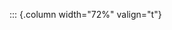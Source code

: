 <!-- Copyright (C) 2024  Kevin Sandom -->
<!-- Begin a new column of width 72%. -->

::: {.column width="72%" valign="t"}

